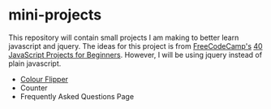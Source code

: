 # mini-projects

This repository will contain small projects I am making to better learn javascript and jquery. The ideas for this project is from [FreeCodeCamp's](https://www.freecodecamp.org/) [40 JavaScript Projects for Beginners](https://www.freecodecamp.org/news/javascript-projects-for-beginners/). However, I will be using jquery instead of plain javascript.

 - [Colour Flipper](https://www.freecodecamp.org/news/javascript-projects-for-beginners/)
 - Counter
 - Frequently Asked Questions Page
